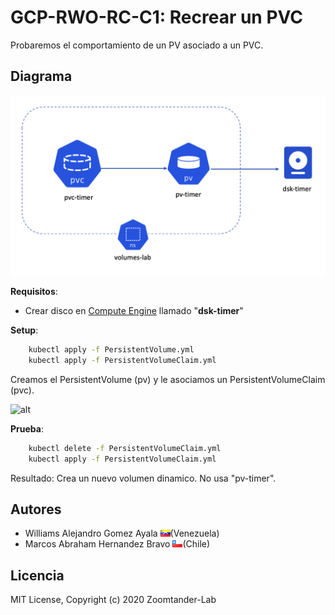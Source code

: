 # GCP-RWO-RC-C1: Recrear un PVC

Probaremos el comportamiento de un PV asociado a un PVC.

## Diagrama

![Diagrama](https://raw.githubusercontent.com/zoomtander-lab/k8s-Volumes/master/GCP/ReadWriteOnce/Recycle/caso1/assets/diagrama.png)

**Requisitos**:

* Crear disco en [Compute Engine](https://console.cloud.google.com/compute/disks) llamado "**dsk-timer**"

**Setup**:

```bash
    kubectl apply -f PersistentVolume.yml
    kubectl apply -f PersistentVolumeClaim.yml
```

Creamos el PersistentVolume (pv) y le asociamos un PersistentVolumeClaim (pvc).

![alt](https://link)

**Prueba**:

```bash
    kubectl delete -f PersistentVolumeClaim.yml
    kubectl apply -f PersistentVolumeClaim.yml
```

Resultado: Crea un nuevo volumen dinamico. No usa "pv-timer".


## Autores

* Williams Alejandro Gomez Ayala ![Venezuela](https://raw.githubusercontent.com/zoomtander-lab/k8s-Volumes/master/assets/ve.png)(Venezuela)
* Marcos Abraham Hernandez Bravo ![Chile](https://raw.githubusercontent.com/zoomtander-lab/k8s-Volumes/master/assets/cl.png)(Chile)

## Licencia

MIT License, Copyright (c) 2020 Zoomtander-Lab
